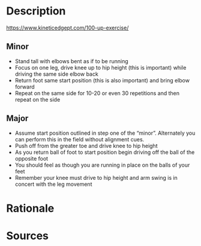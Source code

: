 # Description
https://www.kineticedgept.com/100-up-exercise/

## Minor
- Stand tall with elbows bent as if to be running
- Focus on one leg, drive knee up to hip height (this is important) while driving the same side elbow back
- Return foot same start position (this is also important) and bring elbow forward
- Repeat on the same side for 10-20 or even 30 repetitions and then repeat on the side

## Major
- Assume start position outlined in step one of the “minor”. Alternately you can perform this in the field without alignment cues.
- Push off from the greater toe and drive knee to hip height
- As you return ball of foot to start position begin driving off the ball of the opposite foot
- You should feel as though you are running in place on the balls of your feet
- Remember your knee must drive to hip height and arm swing is in concert with the leg movement
# Rationale

# Sources